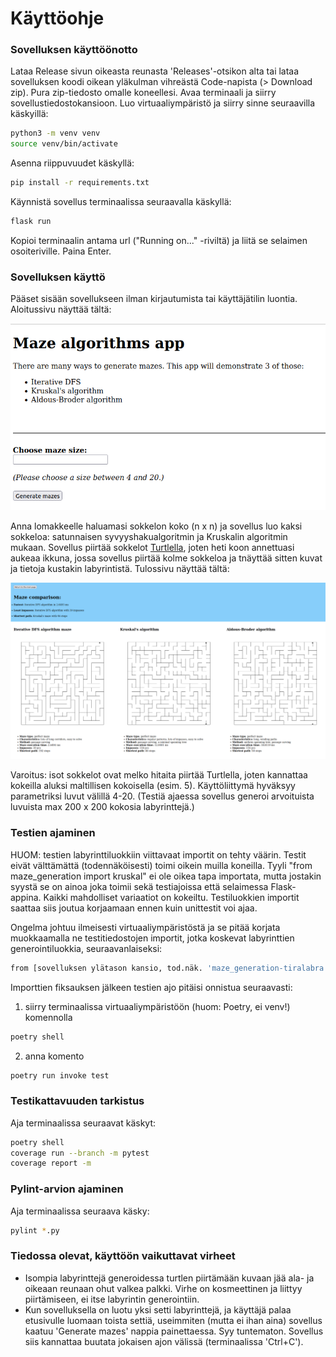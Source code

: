 # Käyttöohje


### Sovelluksen käyttöönotto

Lataa Release  sivun oikeasta reunasta 'Releases'-otsikon alta tai lataa sovelluksen koodi oikean yläkulman vihreästä Code-napista (> Download zip). Pura zip-tiedosto omalle koneellesi. Avaa terminaali ja siirry sovellustiedostokansioon. Luo virtuaaliympäristö ja siirry sinne seuraavilla käskyillä:

```bash
python3 -m venv venv
source venv/bin/activate
```

Asenna riippuvuudet käskyllä:

```bash
pip install -r requirements.txt
```

Käynnistä sovellus terminaalissa seuraavalla käskyllä:

```bash
flask run
```

Kopioi terminaalin antama url ("Running on..." -riviltä) ja liitä se selaimen osoiteriville. Paina Enter.


### Sovelluksen käyttö

Pääset sisään sovellukseen ilman kirjautumista tai käyttäjätilin luontia. Aloitussivu näyttää tältä:

<kbd>
<img src="https://github.com/KatjaKvintus/maze_generation/blob/main/dokumentaatio/Kuvat/sovellus_alkusivu.png">
</kbd>


Anna lomakkeelle haluamasi sokkelon koko (n x n) ja sovellus luo kaksi sokkeloa: satunnaisen syvyyshakualgoritmin ja Kruskalin algoritmin mukaan. Sovellus piirtää sokkelot [Turtlella](https://docs.python.org/3/library/turtle.html), joten heti koon annettuasi aukeaa ikkuna, jossa sovellus piirtää kolme sokkeloa ja tnäyttää sitten kuvat ja tietoja kustakin labyrintistä. Tulossivu näyttää tältä:

<kbd>
<img src="https://github.com/KatjaKvintus/maze_generation/blob/main/dokumentaatio/Kuvat/sovellus_tulossivu.png">
</kbd>


Varoitus: isot sokkelot ovat melko hitaita piirtää Turtlella, joten kannattaa kokeilla aluksi maltillisen kokoisella (esim. 5). Käyttöliittymä hyväksyy parametriksi luvut välillä 4-20. (Testiä ajaessa sovellus generoi arvoituista luvuista max 200 x 200 kokosia labyrinttejä.)


### Testien ajaminen

HUOM: testien labyrinttiluokkiin viittavaat importit on tehty väärin. Testit eivät välttämättä (todennäköisesti) toimi oikein muilla koneilla. Tyyli "from maze_generation import kruskal" ei ole oikea tapa importata, mutta jostakin syystä se on ainoa joka toimii sekä testiajoissa että selaimessa Flask-appina. Kaikki mahdolliset variaatiot on kokeiltu. Testiluokkien importit saattaa siis joutua korjaamaan ennen kuin unittestit voi ajaa.

Ongelma johtuu ilmeisesti virtuaaliympäristöstä ja se pitää korjata muokkaamalla ne testitiedostojen importit, jotka koskevat labyrinttien generointiluokkia,  seuraavanlaiseksi: 

```bash
from [sovelluksen ylätason kansio, tod.näk. 'maze_generation-tiralabra'] import [luokan nimi]
```

Importtien fiksauksen jälkeen testien ajo pitäisi onnistua seuraavasti:

1. siirry terminaalissa virtuaaliympäristöön (huom: Poetry, ei venv!) komennolla 
```bash
poetry shell
```
2. anna komento 
```bash
poetry run invoke test
```

### Testikattavuuden tarkistus

Aja terminaalissa seuraavat käskyt:
```bash
poetry shell
coverage run --branch -m pytest
coverage report -m
```

### Pylint-arvion ajaminen

Aja terminaalissa seuraava käsky:
```bash
pylint *.py
```

### Tiedossa olevat, käyttöön vaikuttavat virheet

- Isompia labyrinttejä generoidessa turtlen piirtämään kuvaan jää ala- ja oikeaan reunaan ohut valkea palkki. Virhe on kosmeettinen ja liittyy piirtämiseen, ei itse labyrintin generointiin.
- Kun sovelluksella on luotu yksi setti labyrinttejä, ja käyttäjä palaa etusivulle luomaan toista settiä, useimmiten (mutta ei ihan aina) sovellus kaatuu 'Generate mazes' nappia painettaessa. Syy tuntematon. Sovellus siis kannattaa buutata jokaisen ajon välissä (terminaalissa 'Ctrl+C').
